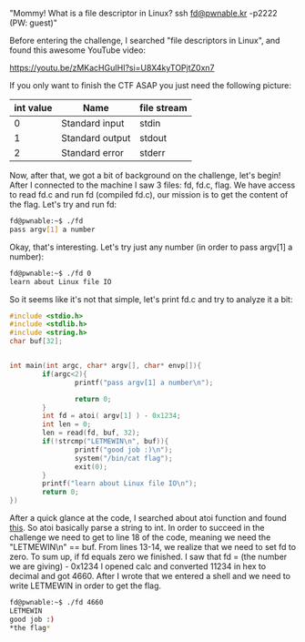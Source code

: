 "Mommy! What is a file descriptor in Linux?
ssh fd@pwnable.kr -p2222 (PW: guest)"

Before entering the challenge, I searched "file descriptors in Linux",
and found this awesome YouTube video:

https://youtu.be/zMKacHGuIHI?si=U8X4kyTOPjtZ0xn7

If you only want to finish the CTF ASAP you just need the following picture:

int value | Name | file stream 
--- | --- | --- 
0 | Standard input | stdin 
1 | Standard output | stdout
2 | Standard error | stderr

Now, after that, we got a bit of background on the challenge, let's begin!
After I connected to the machine I saw 3 files: fd, fd.c, flag.
We have access to read fd.c and run fd (compiled fd.c), our mission is to get the content of the flag.
Let's try and run fd:
```bash
fd@pwnable:~$ ./fd
pass argv[1] a number
```

Okay, that's interesting. Let's try just any number (in order to pass argv[1] a number):
```bash
fd@pwnable:~$ ./fd 0
learn about Linux file IO
```
So it seems like it's not that simple, let's print fd.c and try to analyze it a bit:
```c
#include <stdio.h>
#include <stdlib.h>
#include <string.h>
char buf[32];


int main(int argc, char* argv[], char* envp[]){
        if(argc<2){
                printf("pass argv[1] a number\n");

                return 0;
        }
        int fd = atoi( argv[1] ) - 0x1234;  
        int len = 0;
        len = read(fd, buf, 32);
        if(!strcmp("LETMEWIN\n", buf)){
                printf("good job :)\n");
                system("/bin/cat flag");
                exit(0);
        }
        printf("learn about Linux file IO\n");
        return 0;
})
```

After a quick glance at the code, I searched about atoi function and found [this](https://www.tutorialspoint.com/c_standard_library/c_function_atoi.htm). So atoi basically parse a string to int.
In order to succeed in the challenge we need to get to line 18 of the code, meaning we need the "LETMEWIN\n" == buf. 
From lines 13-14, we realize that we need to set fd to zero. 
To sum up, if fd equals zero we finished. I saw that fd = (the number we are giving) - 0x1234
I opened calc and converted 11234 in hex to decimal and got 4660.
After I wrote that we entered a shell and we need to write LETMEWIN in order to get the flag.
```bash
fd@pwnable:~$ ./fd 4660
LETMEWIN
good job :)
*the flag*
```
